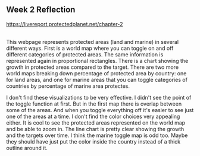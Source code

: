 Week 2 Reflection
---

<a href = "https://livereport.protectedplanet.net/chapter-2">https://livereport.protectedplanet.net/chapter-2</a><br><br>

This webpage represents protected areas (land and marine) in several different ways. First is a world map where you can toggle on and off different categories of protected areas. The same information is represented again in proportional rectangles. There is a chart showing the growth in protected areas compared to the target. There are two more world maps breaking down percentage of protected area by country: one for land areas, and one for marine areas that you can toggle categories of countries by percentage of marine area protectes.

I don't find these visualizations to be very effective. I didn't see the point of the toggle function at first. But in the first map there is overlap between some of the areas. And when you toggle everything off it's easier to see just one of the areas at a time. I don't find the color choices very appealing either. It is cool to see the protected areas represented on the world map and be able to zoom in. The line chart is pretty clear showing the growth and the targets over time. I think the marine toggle map is odd too. Maybe they should have just put the color inside the country instead of a thick outline around it. 
